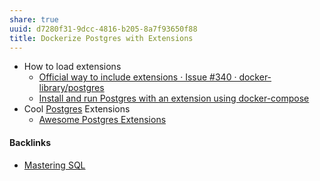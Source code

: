 ```yaml
---
share: true
uuid: d7280f31-9dcc-4816-b205-8a7f93650f88
title: Dockerize Postgres with Extensions
---
```

* How to load extensions
	* [Official way to include extensions · Issue #340 · docker-library/postgres](https://github.com/docker-library/postgres/issues/340)
	* [Install and run Postgres with an extension using docker-compose](https://gist.github.com/leopoldodonnell/b0b7e06943bd389560184d948bdc2d5b)
* Cool [Postgres](../5d70cd64-3134-4b62-8879-12f1f8bb4afe) Extensions
	* [Awesome Postgres Extensions](https://github.com/dhamaniasad/awesome-postgres#extensions)

#### Backlinks

* [Mastering SQL](/fa961bbf-f992-45c2-99d4-8ff4d5a1d4a1)